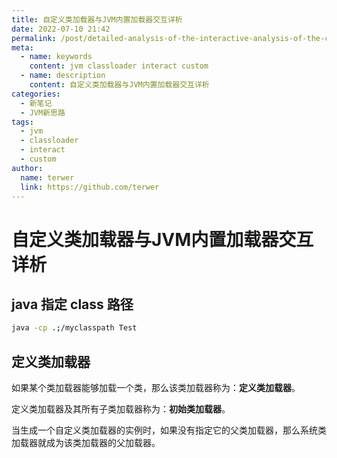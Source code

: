 ```yaml
---
title: 自定义类加载器与JVM内置加载器交互详析
date: 2022-07-10 21:42
permalink: /post/detailed-analysis-of-the-interactive-analysis-of-the-custom-class-loader-and-the-jvm-built-in-loader.html
meta:
  - name: keywords
    content: jvm classloader interact custom
  - name: description
    content: 自定义类加载器与JVM内置加载器交互详析
categories:
  - 新笔记
  - JVM新思路
tags:
  - jvm
  - classloader
  - interact
  - custom
author:
  name: terwer
  link: https://github.com/terwer
---
```

# 自定义类加载器与JVM内置加载器交互详析

## java 指定 class 路径

```bash
java -cp .;/myclasspath Test
```

## 定义类加载器

如果某个类加载器能够加载一个类，那么该类加载器称为：**定义类加载器**。

定义类加载器及其所有子类加载器称为：**初始类加载器**。

当生成一个自定义类加载器的实例时，如果没有指定它的父类加载器，那么系统类加载器就成为该类加载器的父加载器。
